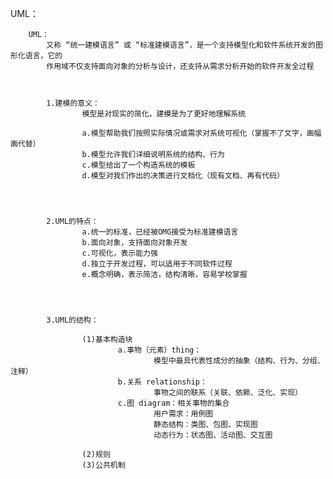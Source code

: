 UML：


		UML：
			又称 “统一建模语言” 或 “标准建模语言”，是一个支持模型化和软件系统开发的图形化语言，它的
			作用域不仅支持面向对象的分析与设计，还支持从需求分析开始的软件开发全过程



			1.建模的意义：
					模型是对现实的简化，建模是为了更好地理解系统

					a.模型帮助我们按照实际情况或需求对系统可视化（掌握不了文字，画幅画代替）
					b.模型允许我们详细说明系统的结构、行为
					c.模型给出了一个构造系统的模板
					d.模型对我们作出的决策进行文档化（现有文档、再有代码）




			2.UML的特点：
					a.统一的标准，已经被OMG接受为标准建模语言
					b.面向对象，支持面向对象开发
					c.可视化，表示能力强
					d.独立于开发过程，可以适用于不同软件过程
					e.概念明确，表示简洁，结构清晰，容易学校掌握




			3.UML的结构：

					(1)基本构造块
							a.事物（元素）thing：
									模型中最具代表性成分的抽象（结构、行为、分组、注释）
							b.关系 relationship：
									事物之间的联系（关联、依赖、泛化、实现）
							c.图 diagram：相关事物的集合
									用户需求：用例图
									静态结构：类图、包图、实现图
									动态行为：状态图、活动图、交互图

					(2)规则
					(3)公共机制